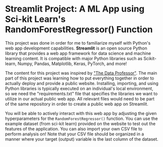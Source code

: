 # Streamlit Project: A ML App using Sci-kit Learn's RandomForestRegressor() Function

This project was done in order for me to familiarize myself with Python's web app development capabilities. **Streamlit** is an open source Python library that provides a web app framework for data science and machine learning content. It is compatible with major Python libraries such as Scikit-learn, Numpy, Pandas, Matplotlib, Keras, PyTorch, and more! 

The content for this project was inspired by ["The Data Professor"](https://github.com/dataprofessor). The main part of this project was learning how to put everything together in order to actually deploy and provide a public website. Installing, importing, and using Python libraries is typically executed on an individual's local environment, so we need the "requirements.txt" file that specifies the libraries we want to utilize in our actual public web app. All relevant files would need to be part of the same repository in order to create a public web app on Streamlit.

You will be able to actively interact with this web app by adjusting the given hyperparameters for the `RandomForestRegressor()` function. You can use the example dataset (from sci-kit learn) provided on the website to test out the features of the application. You can also import your own CSV file to perform analysis on! Note that your CSV file should be organized in a manner where your target (output) variable is the last column of the dataset. 